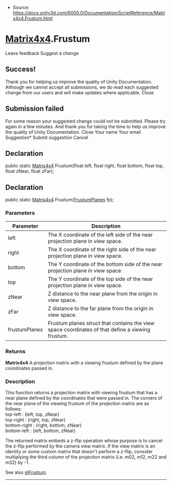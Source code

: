 * Source: https://docs.unity3d.com/6000.0/Documentation/ScriptReference/Matrix4x4.Frustum.html

#  [Matrix4x4](https://docs.unity3d.com/6000.0/Documentation/ScriptReference/Matrix4x4.html).Frustum
Leave feedback
Suggest a change
## Success!
Thank you for helping us improve the quality of Unity Documentation. Although we cannot accept all submissions, we do read each suggested change from our users and will make updates where applicable.
Close
## Submission failed
For some reason your suggested change could not be submitted. Please <a>try again</a> in a few minutes. And thank you for taking the time to help us improve the quality of Unity Documentation.
Close
Your name Your email Suggestion* Submit suggestion
Cancel
## Declaration
public static [Matrix4x4](https://docs.unity3d.com/6000.0/Documentation/ScriptReference/Matrix4x4.html) Frustum(float left, float right, float bottom, float top, float zNear, float zFar); 
## Declaration
public static [Matrix4x4](https://docs.unity3d.com/6000.0/Documentation/ScriptReference/Matrix4x4.html) Frustum([FrustumPlanes](https://docs.unity3d.com/6000.0/Documentation/ScriptReference/FrustumPlanes.html) fp); 
### Parameters
Parameter | Description  
---|---  
left | The X coordinate of the left side of the near projection plane in view space.  
right | The X coordinate of the right side of the near projection plane in view space.  
bottom | The Y coordinate of the bottom side of the near projection plane in view space.  
top | The Y coordinate of the top side of the near projection plane in view space.  
zNear | Z distance to the near plane from the origin in view space.  
zFar | Z distance to the far plane from the origin in view space.  
frustumPlanes | Frustum planes struct that contains the view space coordinates of that define a viewing frustum.  
### Returns
**Matrix4x4** A projection matrix with a viewing frustum defined by the plane coordinates passed in. 
### Description
This function returns a projection matrix with viewing frustum that has a near plane defined by the coordinates that were passed in.
The corners of the near plane of the viewing frustum of the projection matrix are as follows:  
top-left : (left, top, zNear)  
top-right : (right, top, zNear)  
bottom-right : (right, bottom, zNear)  
bottom-left : (left, bottom, zNear)  
  
The returned matrix embeds a z-flip operation whose purpose is to cancel the z-flip performed by the camera view matrix. If the view matrix is an identity or some custom matrix that doesn't perform a z-flip, consider multiplying the third column of the projection matrix (i.e. m02, m12, m22 and m32) by -1.  
  
See also [glFrustum](https://msdn.microsoft.com/en-us/library/dd373537\(v=vs.85\).aspx).
* * *
